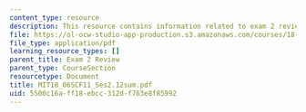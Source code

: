 ```yaml
---
content_type: resource
description: This resource contains information related to exam 2 review.
file: https://ol-ocw-studio-app-production.s3.amazonaws.com/courses/18-06sc-linear-algebra-fall-2011/5500c16aff18ebcc312df763e8f85992_MIT18_06SCF11_Ses2.12sum.pdf
file_type: application/pdf
learning_resource_types: []
parent_title: Exam 2 Review
parent_type: CourseSection
resourcetype: Document
title: MIT18_06SCF11_Ses2.12sum.pdf
uid: 5500c16a-ff18-ebcc-312d-f763e8f85992
---
```

